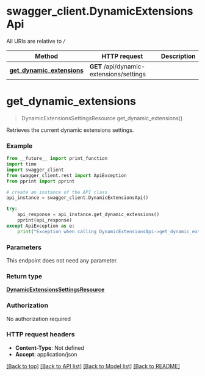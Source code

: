 # swagger_client.DynamicExtensionsApi

All URIs are relative to */*

Method | HTTP request | Description
------------- | ------------- | -------------
[**get_dynamic_extensions**](DynamicExtensionsApi.md#get_dynamic_extensions) | **GET** /api/dynamic-extensions/settings | 

# **get_dynamic_extensions**
> DynamicExtensionsSettingsResource get_dynamic_extensions()



Retrieves the current dynamic extensions settings.

### Example
```python
from __future__ import print_function
import time
import swagger_client
from swagger_client.rest import ApiException
from pprint import pprint

# create an instance of the API class
api_instance = swagger_client.DynamicExtensionsApi()

try:
    api_response = api_instance.get_dynamic_extensions()
    pprint(api_response)
except ApiException as e:
    print("Exception when calling DynamicExtensionsApi->get_dynamic_extensions: %s\n" % e)
```

### Parameters
This endpoint does not need any parameter.

### Return type

[**DynamicExtensionsSettingsResource**](DynamicExtensionsSettingsResource.md)

### Authorization

No authorization required

### HTTP request headers

 - **Content-Type**: Not defined
 - **Accept**: application/json

[[Back to top]](#) [[Back to API list]](../README.md#documentation-for-api-endpoints) [[Back to Model list]](../README.md#documentation-for-models) [[Back to README]](../README.md)

